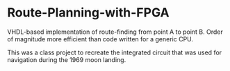 # Route-Planning-with-FPGA

VHDL-based implementation of route-finding from point A to point B. Order of magnitude more efficient than code written for a generic CPU. 

This was a class project to recreate the integrated circuit that was used for navigation during the 1969 moon landing. 
